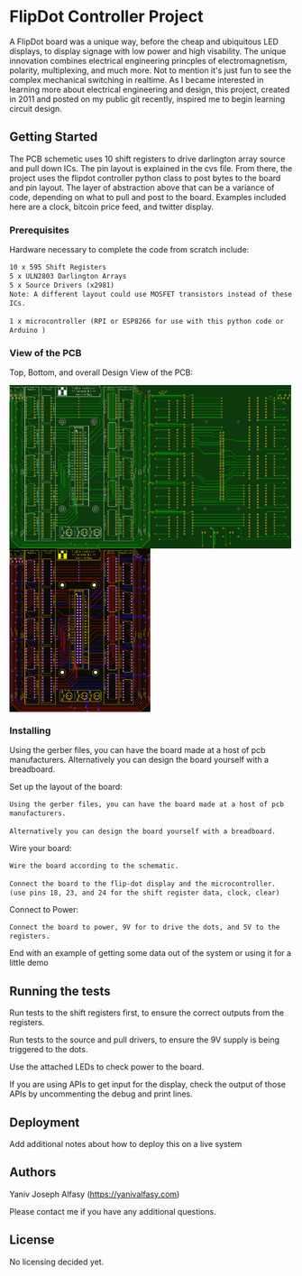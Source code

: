# FlipDot Controller Project

A FlipDot board was a unique way, before the cheap and ubiquitous LED displays, to display signage with low power and high visability. The unique innovation combines electrical engineering princples of electromagnetism, polarity, multiplexing, and much more. Not to mention it's just fun to see the complex mechanical switching in realtime. As I became interested in learning more about electrical engineering and design, this project, created in 2011 and posted on my public git recently, inspired me to begin learning circuit design. 

## Getting Started

The PCB schemetic uses 10 shift registers to drive darlington array source and pull down ICs. The pin layout is explained in the cvs file. From there, the project uses the flipdot controller python class to post bytes to the board and pin layout. The layer of abstraction above that can be a variance of code, depending on what to pull and post to the board. Examples included here are a clock, bitcoin price feed, and twitter display.

### Prerequisites

Hardware necessary to complete the code from scratch include:

```
10 x 595 Shift Registers
5 x ULN2803 Darlington Arrays
5 x Source Drivers (x2981)
Note: A different layout could use MOSFET transistors instead of these ICs.

1 x microcontroller (RPI or ESP8266 for use with this python code or Arduino )
```

### View of the PCB

Top, Bottom, and overall Design View of the PCB:

<img align="left" src="https://github.com/superyaniv/FlipDot_Controller_Luminator/blob/master/PCB_Controller_Design/FlipDot_Controller_Pic_top.png?raw=true" width="250">
<img align="left"  src="https://github.com/superyaniv/FlipDot_Controller_Luminator/blob/master/PCB_Controller_Design/FlipDot_Controller_Pic_bottom.png?raw=true" width="250">
<img align="center"  src="https://github.com/superyaniv/FlipDot_Controller_Luminator/blob/master/PCB_Controller_Design/FlipDot_Controller_Pic_design.png?raw=true" width="250">

### Installing

Using the gerber files, you can have the board made at a host of pcb manufacturers. Alternatively you can design the board yourself with a breadboard.

Set up the layout of the board:

```
Using the gerber files, you can have the board made at a host of pcb manufacturers. 

Alternatively you can design the board yourself with a breadboard.
```

Wire your board:

```
Wire the board according to the schematic.

Connect the board to the flip-dot display and the microcontroller.
(use pins 18, 23, and 24 for the shift register data, clock, clear)
```


Connect to Power:

```
Connect the board to power, 9V for to drive the dots, and 5V to the registers.
```



End with an example of getting some data out of the system or using it for a little demo

## Running the tests

Run tests to the shift registers first, to ensure the correct outputs from the registers.


Run tests to the source and pull drivers, to ensure the 9V supply is being triggered to the dots.

Use the attached LEDs to check power to the board.

If you are using APIs to get input for the display, check the output of those APIs by uncommenting the debug and print lines.

## Deployment

Add additional notes about how to deploy this on a live system

## Authors

Yaniv Joseph Alfasy (https://yanivalfasy.com)

Please contact me if you have any additional questions.

## License

No licensing decided yet.
